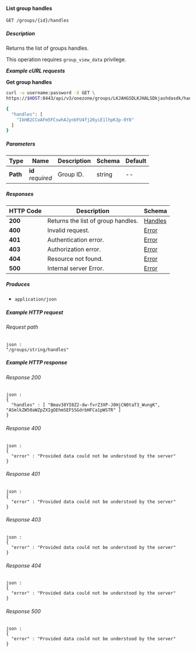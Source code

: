 
<a name="list_group_handles"></a>
#### List group handles
```
GET /groups/{id}/handles
```


##### Description
Returns the list of groups handles.

This operation requires `group_view_data` privilege.

***Example cURL requests***

**Get group handles**
```bash
curl -u username:password -X GET \
https://$HOST:8443/api/v3/onezone/groups/LKJAHGSDLKJHALSDkjashdasdk/handles

{
  "handles": [
    "IkHB2CCoAFm5FCswhAJynbFU4fj26yiE1lhpK3p-0Y8"
  ]
}
```


##### Parameters

|Type|Name|Description|Schema|Default|
|---|---|---|---|---|
|**Path**|**id**  <br>*required*|Group ID.|string|--|


##### Responses

|HTTP Code|Description|Schema|
|---|---|---|
|**200**|Returns the list of group handles.|[Handles](../definitions/Handles.md#handles)|
|**400**|Invalid request.|[Error](../definitions/Error.md#error)|
|**401**|Authentication error.|[Error](../definitions/Error.md#error)|
|**403**|Authorization error.|[Error](../definitions/Error.md#error)|
|**404**|Resource not found.|[Error](../definitions/Error.md#error)|
|**500**|Internal server Error.|[Error](../definitions/Error.md#error)|


##### Produces

* `application/json`


##### Example HTTP request

###### Request path
```
json :
"/groups/string/handles"
```


##### Example HTTP response

###### Response 200
```
json :
{
  "handles" : [ "Bmav38YI0Z2-dw-fvrZ3XP-J0HjCN0taT3_WungK", "ASmlkZW50aWZpZXIgOEhmSEFSSGdrbHFCa1pWSTR" ]
}
```


###### Response 400
```
json :
{
  "error" : "Provided data could not be understood by the server"
}
```


###### Response 401
```
json :
{
  "error" : "Provided data could not be understood by the server"
}
```


###### Response 403
```
json :
{
  "error" : "Provided data could not be understood by the server"
}
```


###### Response 404
```
json :
{
  "error" : "Provided data could not be understood by the server"
}
```


###### Response 500
```
json :
{
  "error" : "Provided data could not be understood by the server"
}
```




